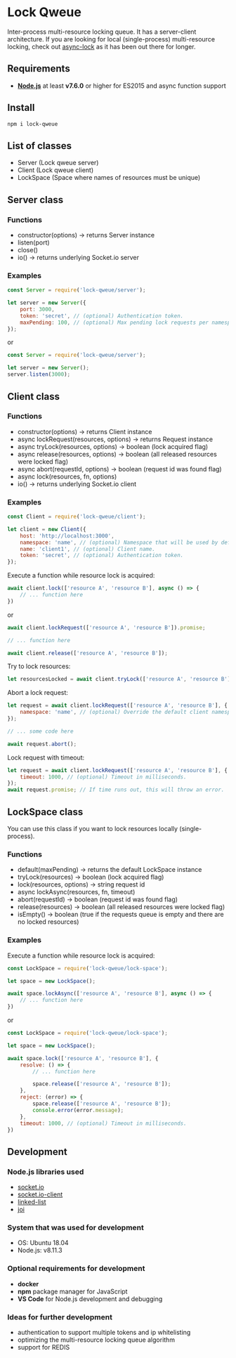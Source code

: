 # Lock Qweue

Inter-process multi-resource locking queue.
It has a server-client architecture.
If you are looking for local (single-process) multi-resource locking, check out [async-lock](https://www.npmjs.com/package/async-lock) as it has been out there for longer.

## Requirements

- [**Node.js**](https://nodejs.org) at least  **v7.6.0** or higher for ES2015 and async function support

## Install

```bash
npm i lock-qweue
```

## List of classes

- Server (Lock qweue server)
- Client (Lock qweue client)
- LockSpace (Space where names of resources must be unique)

## Server class

### Functions

- constructor(options) → returns Server instance
- listen(port)
- close()
- io() → returns underlying Socket.io server

### Examples

```js
const Server = require('lock-qweue/server');

let server = new Server({
	port: 3000,
	token: 'secret', // (optional) Authentication token.
	maxPending: 100, // (optional) Max pending lock requests per namespace.
});
```

or

```js
const Server = require('lock-qweue/server');

let server = new Server();
server.listen(3000);

```

## Client class

### Functions

- constructor(options) → returns Client instance
- async lockRequest(resources, options) → returns Request instance
- async tryLock(resources, options) → boolean (lock acquired flag)
- async release(resources, options) → boolean (all released resources were locked flag)
- async abort(requestId, options) → boolean (request id was found flag)
- async lock(resources, fn, options)
- io() → returns underlying Socket.io client

### Examples

```js
const Client = require('lock-qweue/client');

let client = new Client({
	host: 'http://localhost:3000',
	namespace: 'name', // (optional) Namespace that will be used by default. Can be overridden with options.
	name: 'client1', // (optional) Client name.
	token: 'secret', // (optional) Authentication token.
});
```

Execute a function while resource lock is acquired:

```js
await client.lock(['resource A', 'resource B'], async () => {
	// ... function here
})
```

or

```js
await client.lockRequest(['resource A', 'resource B']).promise;

// ... function here

await client.release(['resource A', 'resource B']);
```

Try to lock resources:

```js
let resourcesLocked = await client.tryLock(['resource A', 'resource B']);
```

Abort a lock request:

```js
let request = await client.lockRequest(['resource A', 'resource B'], {
	namespace: 'name', // (optional) Override the default client namespace.
});

// ... some code here

await request.abort();
```

Lock request with timeout:

```js
let request = await client.lockRequest(['resource A', 'resource B'], {
	timeout: 1000, // (optional) Timeout in milliseconds.
});
await request.promise; // If time runs out, this will throw an error.
```

## LockSpace class

You can use this class if you want to lock resources locally (single-process).

### Functions

- default(maxPending) → returns the default LockSpace instance
- tryLock(resources) → boolean (lock acquired flag)
- lock(resources, options) → string request id
- async lockAsync(resources, fn, timeout)
- abort(requestId) → boolean (request id was found flag)
- release(resources) → boolean (all released resources were locked flag)
- isEmpty() → boolean (true if the requests queue is empty and there are no locked resources)

### Examples

Execute a function while resource lock is acquired:

```js
const LockSpace = require('lock-qweue/lock-space');

let space = new LockSpace();

await space.lockAsync(['resource A', 'resource B'], async () => {
	// ... function here
})
```

or

```js
const LockSpace = require('lock-qweue/lock-space');

let space = new LockSpace();

await space.lock(['resource A', 'resource B'], {
	resolve: () => {
		// ... function here

		space.release(['resource A', 'resource B']);
	},
	reject: (error) => {
		space.release(['resource A', 'resource B']);
		console.error(error.message);
	},
	timeout: 1000, // (optional) Timeout in milliseconds.
})
```

## Development

### Node.js libraries used

- [socket.io](https://socket.io/)
- [socket.io-client](https://www.npmjs.com/package/socket.io-client)
- [linked-list](https://www.npmjs.com/package/linked-list)
- [joi](https://www.npmjs.com/package/joi)

### System that was used for development

- OS: Ubuntu 18.04
- Node.js: v8.11.3

### Optional requirements for development

- **docker**
- **npm** package manager for JavaScript
- **VS Code** for Node.js development and debugging

### Ideas for further development

- authentication to support multiple tokens and ip whitelisting
- optimizing the multi-resource locking queue algorithm
- support for REDIS
